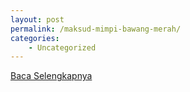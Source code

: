 ```yaml
---
layout: post
permalink: /maksud-mimpi-bawang-merah/
categories:
    - Uncategorized
---
```


[Baca Selengkapnya](/05)